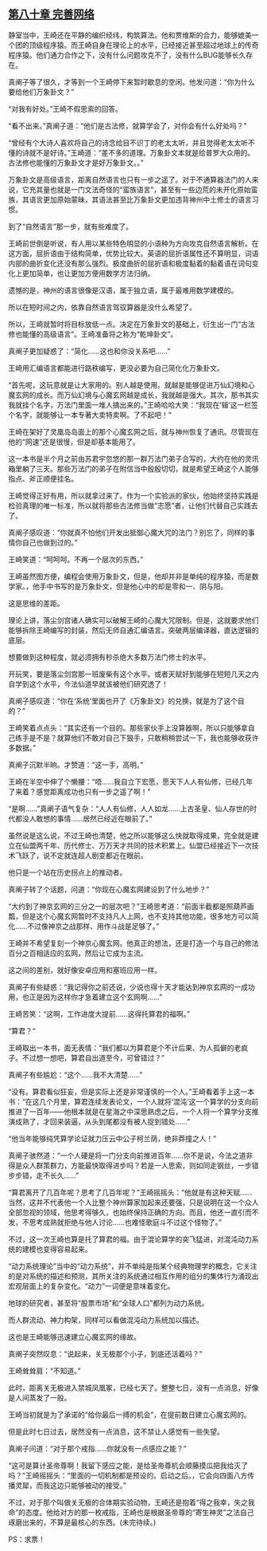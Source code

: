 ## [第八十章 完善网络](https://www.xxbiquge.com/11_11207/9082970.html)


  静室当中，王崎还在平静的编织经纬，构筑算法。他和贾维斯的合力，能够媲美一个团的顶级程序猿。而王崎自身在理论上的水平，已经接近甚至超过地球上的传奇程序猿。他们通力合作之下，没有什么问题攻克不了，没有什么BUG能够长久存在。

  真阐子等了很久，才等到一个王崎停下来暂时歇息的空闲。他发问道：“你为什么要给他们万象卦文？”

  “对我有好处。”王崎不假思索的回答。

  “看不出来。”真阐子道：“他们是古法修，就算学会了，对你会有什么好处吗？”

  “曾经有个大诗人喜欢将自己的诗念给目不识丁的老太太听，并且觉得老太太听不懂的诗就不是好诗。”王崎道：“差不多的道理。万象卦文本就是给普罗大众用的。古法修也能懂的万象卦文才是好万象卦文。。”

  万象卦文是高级语言，距离自然语言也只有一步之遥了。对于不通算器法门的人来说，它充其量也就是一门文法奇怪的“蛮族语言”，甚至有一些边荒的未开化原始蛮族，其语言更加原始蒙昧，其语法甚至比万象卦文更加违背神州中土修士的语言习惯。

  到了“自然语言”那一步，就有些难度了。

  王崎前世倒是听说，有人用以某些特色明显的小语种为方向攻克自然语言解析。在这方面，屈折语由于结构简单，优势比较大。英语的屈折语属性还不算明显，词语内部的曲折变化还没有那么强烈。极度曲折的屈折语和极度黏着的黏着语在词句变化上更加简单，也让更加方便用数学方法归纳。

  遗憾的是，神州的语言很像是汉语，属于独立语，属于最难用数学建模的。

  所以在短时间之内，依靠自然语言驾驭算器是没什么希望了。

  所以，王崎就暂时将目标放低一点。决定在万象卦文的基础上，衍生出一门“古法修也能懂的高级语言”。王崎准备将之称为“乾坤卦文”。

  真阐子更加疑惑了：“简化……这也和你没关系吧……”

  王崎用汇编语言都能进行路秩编写，更没必要为自己简化化万象卦文。

  “首先呢，这玩意就是让大家用的。别人越是使用。就越是能够促进万仙幻境和心魔玄网的成长。而万仙幻境与心魔玄网越是成长，我就越是强大。其次，那书其实我就挂个名字，万法门里面一堆人搞出来的。”王崎哈哈大笑：“我现在‘辑’这一栏签个名字，就能够让一本专著大卖特卖啊。了不起吧！”

  王崎在架好了灵凰岛岛面上的那个心魔玄网之后，就与神州恢复了通讯。尽管现在他的“网速”还是很慢，但是却基本能用了。

  这一本书是半个月之前由苏君宇忽悠的那一群万法门弟子合写的，大约在他的灵讯箱里躺了三天。那些万法门的弟子在附信当中殷殷切切，就是希望王崎这个人能够指点、斧正顺便挂名。

  王崎觉得正好有用，所以就拿过来了。作为一个实验派的家伙，他始终坚持实践是检验真理的唯一标准，所以就将那些古法修当做“志愿”者，让他们代替自己实践去了。

  真阐子感叹道：“你就真不怕他们开发出抵御心魔大咒的法门？别忘了，同样的事情你自己也做到过的。”

  王崎笑道：“呵呵呵。不再一个层次的东西。”

  王崎虽然图方便，编程会使用万象卦文，但是，他却并非是单纯的程序猿，而是数学家。，他手中书写的是万象卦文，但是他心中的却是零和一、阴与阳。

  这是思维的差距。

  理论上讲，落尘剑宫诸人确实可以破解王崎的心魔大咒限制。但是，这就要求他们能够拆除王崎编写的封装，然后无师自通汇编语言。突破两层编译器，直达逻辑的底层。

  想要做到这种程度，就必须拥有秒杀绝大多数万法门修士的水平。

  开玩笑，要是落尘剑宫那一班废柴有这个水平。或者天赋好到能够在短短几天之内自学到这个水平，今法仙道早就该被他们研究透了！

  真阐子感叹道：“你在‘系统’里面也开了《万象卦文》的兑换，就是为了这个目的？”

  王崎笑着点点头：“其实还有一个目的。那些家伙手上没算器啊，所以只能够拿自己练手是不是？就算他们不敢对自己下狠手，只敢稍稍尝试一下，我也能够收获许多数据。”

  真阐子沉默半晌。才赞道：“这一手，高明。”

  王崎在半空中伸了个懒腰：“唔……我自立下宏愿，愿天下人人有仙修，已经几年了来着？感觉距离成功也只有一步之遥了啊！”

  “是啊……”真阐子语气复杂：“人人有仙修，人人如龙……上古圣皇、仙人存世的时代都没人敢想的事情……居然已经近在眼前了。”

  虽然说是这么说，不过王崎也清楚，他之所以能够这么快就取得成果，完全就是建立在仙盟两千年、历代修士、万万天才共同的技术积累上。仙盟已经接近下一次技术飞跃了，说不定就连超人剧变都近在眼前。

  他只是一个站在历史拐点上的推动者。

  真阐子转了个话题，问道：“你现在心魔玄网建设到了什么地步？”

  “大约到了神京玄网的三分之一的层次吧？”王崎思考道：“前面半截都是照葫芦画瓢，但是这个心魔玄网暂时不支持凡人上网，也不支持其他功能，很多地方可以简化……不过像神京之战那样、用作斗战是足够了。”

  王崎并不希望复刻一个神京心魔玄网。他真正的想法，还是打造一个与自己的修法百分之百相适应的玄网，然后让它成为主流。

  这之间的差别，就好像安卓应用和塞班应用一样。

  真阐子有些疑惑：“我记得你之前还说，少说也得十天才能达到神京玄网的一成功用，也正是因为这样你才急着建立这个玄网啊……”

  王崎苦笑：“这啊，工作进度大提前……这得托算君的福啊。”

  “算君？“

  王崎取出一本书，面无表情：“我们都以为算君是个不计后果、为人孤僻的老疯子。不过想一想吧，算君自出道至今，可曾错过？”

  真阐子有些尴尬：“这个……我不大清楚……”

  “没有。算君看似狂妄，但是实际上还是非常谨慎的一个人。”王崎看着手上这一本书：“在这几个月里，算君连续发表论文，一个人就将‘混沌’这一个算学的分支向前推进了一百年——他根本就是在星海之中深思熟虑之后，一个人将一个算学分支推演成熟了，才回来装逼，从头到尾都没有被人捉到错处……”

  “他当年能够纯凭算学论证就力压云中公子柯兰荫，绝非莽撞之人！”

  真阐子骇然道：“一个人硬是将一门分支向前推进百年……你不是说，今法之道非得是众人群策群力，方能最快取得进步吗？若是一人思索，则如同走钢丝，一步错步步错，走不长久……”

  “算君离开了几百年呢？思考了几百年呢？”王崎摇摇头：“他就是有这种天赋……当然，这并不代表他一个人比整个神州算家加起来还要强，只是说明在这一个众人全部忽视的领域，他思考得够久，也始终保持正确的方向。而且，他还一直引而不发，不思考成熟就拒绝与他人讨论……也难怪歌庭斗不过这个怪物了。”

  不过，这一次王崎也算是托了算君的福。由于混论算学的突飞猛进，对混沌动力系统的建模也变得容易起来。

  “动力系统理论”当中的“动力系统”，并不单纯是指某个经典物理学的概念，它关注的是对系统的描述和预测，其所关注的系统通过相互作用的组分的集体行为涌现出宏观层面上的复杂变化。“动力”一词便是意味着变化。

  地球的研究者，甚至将“股票市场”和“全球人口”都列为动力系统。

  而人群流动、神力构架，同样可以看做混沌动力系统加以描述。

  这也是王崎能够迅速建立心魔玄网的缘故。

  真阐子突然叹息：“说起来，关无极那个小子，到底还活着吗？”

  王崎耸耸肩：“不知道。”

  此时，距离关无极进入禁城凤凰冢，已经七天了。整整七日，没有一点消息，好像是人间蒸发了一般。

  王崎当初就是为了承诺的“给你最后一搏的机会”，在提前数日建立心魔玄网的。

  但是此时七日过去，居然没有一点消息，这不禁让人感觉有一些失望。

  真阐子问道：“对于那个戒指……你就没有一点感应之能？”

  “这可是算计圣帝尊啊！我留下感应之能，是给圣帝尊机会顺藤摸瓜把我给灭了吗？”王崎摇摇头：“里面的一切机制都是预设的。启动之后。，它会向四面八方传播灵犀，而我这边只能够被动的接受。”

  不过，对于那个叫做关无极的合体期实验动物，王崎还是抱着“得之我幸，失之我命”的态度。他给对方的那一枚戒指，王崎也是根据圣帝尊的“寄生神灵”之法自己琢磨出来的，不算是最核心的东西。(未完待续。)

  PS：求票！
